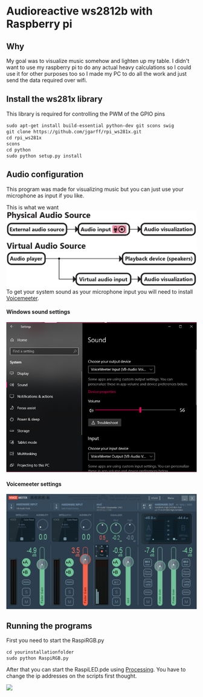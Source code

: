 # Audioreactive ws2812b with Raspberry pi
## Why
My goal was to visualize music somehow and lighten up my table. I didn't want to use my raspberry pi to do any actual heavy calculations so I could use it for other purposes too so I made my PC to do all the work and just send the data required over wifi.


## Install the ws281x library
This library is required for controlling the PWM of the GPIO pins
```
sudo apt-get install build-essential python-dev git scons swig
git clone https://github.com/jgarff/rpi_ws281x.git
cd rpi_ws281x
scons
cd python
sudo python setup.py install
```

## Audio configuration
This program was made for visualizing music but you can just use your microphone as input if you like.

This is what we want
![](https://github.com/santniem/raspi_audioreactive_leds/blob/master/images/audio-source.png)
To get your system sound as your microphone input you will need to install [Voicemeeter](https://www.vb-audio.com/Voicemeeter/).
#### Windows sound settings
![](https://github.com/santniem/raspi_audioreactive_leds/blob/master/images/sound-settings.png)

#### Voicemeeter settings
![](https://github.com/santniem/raspi_audioreactive_leds/blob/master/images/voicemeeter-settings.png)

## Running the programs
First you need to start the RaspiRGB.py

```
cd yourinstallationfolder
sudo python RaspiRGB.py
```

After that you can start the RaspiLED.pde using [Processing](https://processing.org/download/).
You have to change the ip addresses on the scripts first thought.

![](https://github.com/santniem/raspi_audioreactive_leds/blob/master/images/giphy.gif)
